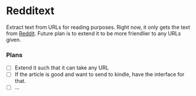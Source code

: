 Redditext
=========

Extract text from URLs for reading purposes. Right now, it only gets the text from [Reddit](https://reddit.com). Future plan is to extend it to be more friendlier to any URLs given.

### Plans
- [ ] Extend it such that it can take any URL
- [ ] If the article is good and want to send to kindle, have the interface for that.
- [ ] ...
